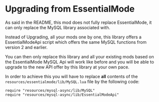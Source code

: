 # Upgrading from EssentialMode

As said in the README, this mod does not fully replace EssentialMode, it can only replace the MySQL library 
associated with.

Instead of Upgrading, all your mods one by one, this library offers a EssentialModeApi script which offers 
the same MySQL functions from version 2 and earlier.

You can then only replace this library and all your existing mods based on the EssentialMode MySQL Api will 
work like before and you will be able to upgrade to the new API offer by this library at your own pace.

In order to achieve this you will have to replace **all** contents of the 
`resources/essentialmode/lib/MySQL.lua` file by the following code:

```
require "resources/mysql-async/lib/MySQL"
require "resources/mysql-async/lib/EssentialModeApi"
```
